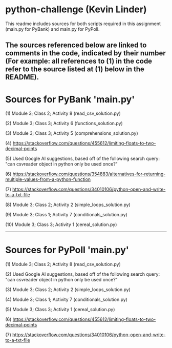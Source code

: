 # python-challenge (Kevin Linder)

This readme includes sources for both scripts required in this 
assignment (main.py for PyBank) and main.py for PyPoll.

The sources referenced below are linked to comments in the code, 
indicated by their number (For example: all references to (1) in the code refer to the source listed at (1) below in the README).
------------------------------------------------------------------------------------------------------------

# Sources for PyBank 'main.py'

(1) Module 3; Class 2; Activity 8 (read_csv_solution.py)

(2) Module 3; Class 3; Activity 6 (functions_solution.py)

(3) Module 3; Class 3; Activity 5 (comprehensions_solution.py)

(4) https://stackoverflow.com/questions/455612/limiting-floats-to-two-decimal-points

(5) Used Google AI suggestions, based off of the following search query: "can csvreader object in python only be used once?"

(6) https://stackoverflow.com/questions/354883/alternatives-for-returning-multiple-values-from-a-python-function

(7) https://stackoverflow.com/questions/34010106/python-open-and-write-to-a-txt-file

(8) Module 3; Class 2; Activity 2 (simple_loops_solution.py)

(9) Module 3; Class 1; Activity 7 (conditionals_solution.py)

(10) Module 3; Class 3; Activity 1 (cereal_solution.py)

-----------------------------------------------------------------------------------------------------------

# Sources for PyPoll 'main.py'

(1) Module 3; Class 2; Activity 8 (read_csv_solution.py)

(2) Used Google AI suggestions, based off of the following search query: "can csvreader object in python only be used once?"

(3) Module 3; Class 2; Activity 2 (simple_loops_solution.py)

(4) Module 3; Class 1; Activity 7 (conditionals_solution.py)

(5) Module 3; Class 3; Activity 1 (cereal_solution.py)

(6) https://stackoverflow.com/questions/455612/limiting-floats-to-two-decimal-points

(7) https://stackoverflow.com/questions/34010106/python-open-and-write-to-a-txt-file